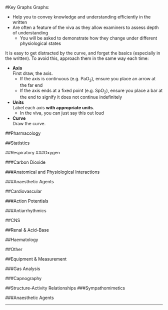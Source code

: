 #Key Graphs
Graphs:
* Help you to convey knowledge and understanding efficiently in the written
* Are often a feature of the viva as they allow examiners to assess depth of understanding
	* You will be asked to demonstrate how they change under different physiological states

It is easy to get distracted by the curve, and forget the basics (especially in the written). To avoid this, approach them in the same way each time:
* **Axis**  
First draw, the axis.
	* If the axis is continuous (e.g. PaO<sub>2</sub>), ensure you place an arrow at the far end
	* If the axis ends at a fixed point (e.g. SpO<sub>2</sub>), ensure you place a bar at the end to signify it does not continue indefinitely
* **Units**  
Label each axis **with appropriate units**.
	* In the viva, you can just say this out loud
* **Curve**  
Draw the curve.

##Pharmacology
<object data="resources\1compartment.svg" type="image/svg+xml"></object>

<object data="resources\3compartment+effect.svg" type="image/svg+xml"></object>

<object data="resources\3compartment.svg" type="image/svg+xml"></object>

<object data="resources\dose-response.svg" type="image/svg+xml"></object>

<object data="resources\fatex.svg" type="image/svg+xml"></object>


<object data="resources\affinity.svg" type="image/svg+xml"></object>

<object data="resources\agonists-FA-IA-PA.svg" type="image/svg+xml"></object>

<object data="resources\FA-with-nca-and-ca.svg" type="image/svg+xml"></object>

<object data="resources\therapeutic-index.svg" type="image/svg+xml"></object>



<object data="resources\zero-order-kinetics.svg" type="image/svg+xml"></object>

<object data="resources\first-order-kinetics.svg" type="image/svg+xml"></object>


<object data="resources\half-life-and-time-constants.svg" type="image/svg+xml"></object>

<object data="resources\michalis-menten.svg" type="image/svg+xml"></object>

<object data="resources\biexponent.svg" type="image/svg+xml"></object>


<object data="resources\isobologram.svg" type="image/svg+xml"></object>

<object data="resources\plasma-site-targeting.svg" type="image/svg+xml"></object>
<object data="resources\effect-site-targeting.svg" type="image/svg+xml"></object>





##Statistics
<object data="resources\normaldist.svg" type="image/svg+xml"></object>


<object data="resources\boxplot.svg" type="image/svg+xml"></object>

<object data="resources\forest.svg" type="image/svg+xml"></object>



##Respiratory
###Oxygen
<object data="resources\o2cascade.svg" type="image/svg+xml"></object>

<object data="resources\oxyhb-curve.svg" type="image/svg+xml"></object>

<object data="resources\oxy-hb-curve-shifts.svg" type="image/svg+xml"></object>

<object data="resources\Oxyhb-curve-double-bohr.svg" type="image/svg+xml"></object>

<object data="resources\PaO2-vs-MV.svg" type="image/svg+xml"></object>

<object data="resources\isoshunt.svg" type="image/svg+xml"></object>


###Carbon Dioxide

<object data="resources\co2-dissociation-curve.svg" type="image/svg+xml"></object>

<object data="resources\fev1-and-fvc.svg" type="image/svg+xml"></object>

<object data="resources\paco2-vs-MV.svg" type="image/svg+xml"></object>

<object data="resources\VA-vs-paco2.svg" type="image/svg+xml"></object>



###Anatomical and Physiological Interactions
<object data="resources\closing-capacity-vs-age.svg" type="image/svg+xml"></object>

<object data="resources\diffusion-vs-perfusion-limitation.svg" type="image/svg+xml"></object>

<object data="resources\regional-ventilation-and-perfusion.svg" type="image/svg+xml"></object>

<object data="resources\airway-gen-vs-resistance.svg" type="image/svg+xml"></object>

<object data="resources\lungvol-vs-airway-resistance.svg" type="image/svg+xml"></object>

<object data="resources\pap-vs-pvr.svg" type="image/svg+xml"></object>

<object data="resources\lung-pressure-volume.svg" type="image/svg+xml"></object>

<object data="resources\workofbreathing.svg" type="image/svg+xml"></object>

<object data="resources\workofbreathing-obstructive.svg" type="image/svg+xml"></object>

<object data="resources\First-Breath.svg" type="image/svg+xml"></object>



###Anaesthetic Agents


<object data="resources\fa-fao.svg" type="image/svg+xml"></object>

<object data="resources\fa-fi.svg" type="image/svg+xml"></object>

##Cardiovascular

<object data="resources\LV-cbf.svg" type="image/svg+xml"></object>

<object data="resources\RV-cbf.svg" type="image/svg+xml"></object>

<object data="resources\baroreceptors.svg" type="image/svg+xml"></object>

<object data="resources\cardiac-function.svg" type="image/svg+xml"></object>

<object data="resources\coronary.svg" type="image/svg+xml"></object>

<object data="resources\Wiggers.svg" type="image/svg+xml"></object>

<object data="resources\starling-curve.svg" type="image/svg+xml"></object>

<object data="resources\starling-curve-failing.svg" type="image/svg+xml"></object>


###Action Potentials
<object data="resources\pacemaker-currents.svg" type="image/svg+xml"></object>

<object data="resources\pacemaker-phases.svg" type="image/svg+xml"></object>

<object data="resources\pacemaker-shifts.svg" type="image/svg+xml"></object>


<object data="resources\ventricular-ap.svg" type="image/svg+xml"></object>

<object data="resources\ventricular-ap-hyperk.svg" type="image/svg+xml"></object>

###Antiarrhythmics
<object data="resources\ventricular-ap-Ia.svg" type="image/svg+xml"></object>

<object data="resources\ventricular-ap-Ib.svg" type="image/svg+xml"></object>

<object data="resources\ventricular-ap-Ic.svg" type="image/svg+xml"></object>

<object data="resources\pacemaker-betablock.svg" type="image/svg+xml"></object>

<object data="resources\ventricular-ap-III.svg" type="image/svg+xml"></object>

<object data="resources\pacemaker-cablock.svg" type="image/svg+xml"></object>

##CNS
<object data="resources\monroe-kellie.svg" type="image/svg+xml"></object>

<object data="resources\CPP-vs-CBF.svg" type="image/svg+xml"></object>

<object data="resources\PaCO2-vsCBF.svg" type="image/svg+xml"></object>

<object data="resources\PaO2-vs-CBF.svg" type="image/svg+xml"></object>

<object data="resources\temp-vs-CBF.svg" type="image/svg+xml"></object>



##Renal & Acid-Base
<object data="resources\pkas-acids.svg" type="image/svg+xml"></object>

<object data="resources\renal-autoregulation.svg" type="image/svg+xml"></object>

<object data="resources\gfr-vs-creatinine.svg" type="image/svg+xml"></object>

<object data="resources\glucoseflux.svg" type="image/svg+xml"></object>




##Haematology
<object data="resources\Coagulation_full.svg" type="image/svg+xml"></object>


##Other
<object data="resources\heat-loss.svg" type="image/svg+xml"></object>

<object data="resources\pgsynth.svg" type="image/svg+xml"></object>



##Equipment & Measurement
<object data="resources\einthovens.svg" type="image/svg+xml"></object>

<object data="resources\damping.svg" type="image/svg+xml"></object>

<object data="resources\damping2.svg" type="image/svg+xml"></object>

<object data="resources\wheatstone.svg" type="image/svg+xml"></object>


###Gas Analysis
<object data="resources\clark-electrode.svg" type="image/svg+xml"></object>

<object data="resources\ph-electrode.svg" type="image/svg+xml"></object>

<object data="resources\severinghaus.svg" type="image/svg+xml"></object>



###Capnography
<object data="resources\capno-normal.svg" type="image/svg+xml"></object>

<object data="resources\capno-obstruction.svg" type="image/svg+xml"></object>

<object data="resources\capno-rebreathing.svg" type="image/svg+xml"></object>

<object data="resources\capno-hyperventilation.svg" type="image/svg+xml"></object>


##Structure-Activity Relationships
###Sympathomimetics
<object data="resources\phenylethylamine.svg" type="image/svg+xml"></object>

<object data="resources\dopamine bare.svg" type="image/svg+xml"></object>

<object data="resources\dopamine.svg" type="image/svg+xml"></object>

<object data="resources\noradrenaline bare.svg" type="image/svg+xml"></object>

<object data="resources\noradrenaline.svg" type="image/svg+xml"></object>

<object data="resources\adrenaline bare.svg" type="image/svg+xml"></object>

<object data="resources\adrenaline.svg" type="image/svg+xml"></object>


<object data="resources\metaraminol bare.svg" type="image/svg+xml"></object>

<object data="resources\metaraminol.svg" type="image/svg+xml"></object>

<object data="resources\ephedrine bare.svg" type="image/svg+xml"></object>

<object data="resources\ephedrine.svg" type="image/svg+xml"></object>

<object data="resources\phenylephrine bare.svg" type="image/svg+xml"></object>

<object data="resources\phenylephrine.svg" type="image/svg+xml"></object>

###Anaesthetic Agents
<object data="resources\desflurane.svg" type="image/svg+xml"></object>

<object data="resources\sevoflurane 2.svg" type="image/svg+xml"></object>

<object data="resources\isoflurane 1.svg" type="image/svg+xml"></object>

<object data="resources\enflurane.svg" type="image/svg+xml"></object>

<object data="resources\Propofol.svg" type="image/svg+xml"></object>

---